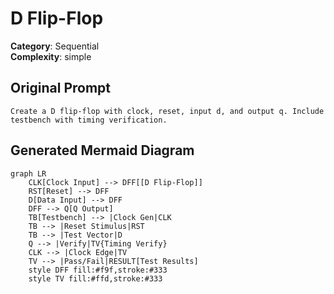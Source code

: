 # D Flip-Flop

**Category**: Sequential  
**Complexity**: simple

## Original Prompt

```
Create a D flip-flop with clock, reset, input d, and output q. Include testbench with timing verification.
```

## Generated Mermaid Diagram

```mermaid
graph LR
    CLK[Clock Input] --> DFF[[D Flip-Flop]]
    RST[Reset] --> DFF
    D[Data Input] --> DFF
    DFF --> Q[Q Output]
    TB[Testbench] --> |Clock Gen|CLK
    TB --> |Reset Stimulus|RST
    TB --> |Test Vector|D
    Q --> |Verify|TV{Timing Verify}
    CLK --> |Clock Edge|TV
    TV --> |Pass/Fail|RESULT[Test Results]
    style DFF fill:#f9f,stroke:#333
    style TV fill:#ffd,stroke:#333
```

